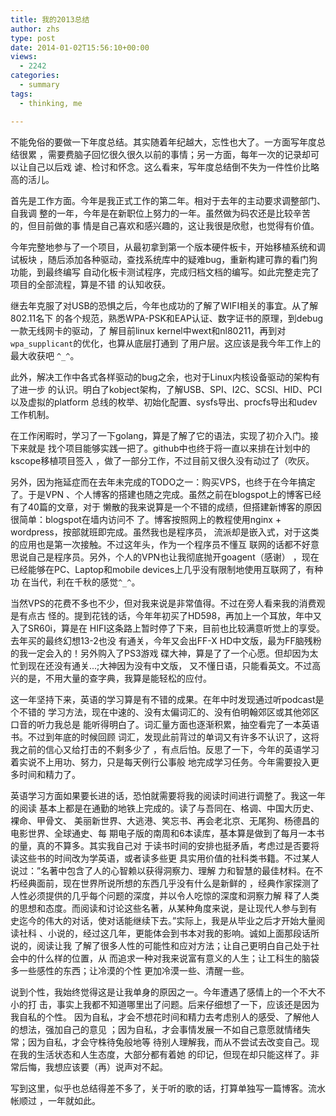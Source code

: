 ```yaml
---
title: 我的2013总结
author: zhs
type: post
date: 2014-01-02T15:56:10+00:00
views:
  - 2242
categories:
  - summary
tags:
  - thinking, me

---
```


不能免俗的要做一下年度总结。其实随着年纪越大，忘性也大了。一方面写年度总结很累
，需要费脑子回忆很久很久以前的事情；另一方面，每年一次的记录却可以让自己以后戏
谑、检讨和怀念。这么看来，写年度总结倒不失为一件性价比略高的活儿。

首先是工作方面。今年是我正式工作的第二年。相对于去年的主动要求调整部门、自我调
整的一年，今年是在新职位上努力的一年。虽然做为码农还是比较辛苦的，但目前做的事
情是自己喜欢和感兴趣的，这让我很是欣慰，也觉得有价值。

今年完整地参与了一个项目，从最初拿到第一个版本硬件板卡，开始移植系统和调试板块
，随后添加各种驱动，查找系统库中的疑难bug，重新构建可靠的看门狗功能，到最终编写
自动化板卡测试程序，完成归档文档的编写。如此完整走完了项目的全部流程，算是不错
的认知收获。

继去年克服了对USB的恐惧之后，今年也成功的了解了WIFI相关的事宜。从了解802.11名下
的各个规范，熟悉WPA-PSK和EAP认证、数字证书的原理，到debug一款无线网卡的驱动，了
解目前linux kernel中wext和nl80211，再到对`wpa_supplicant`的优化，也算从底层打通到
了用户层。这应该是我今年工作上的最大收获吧 `^_^`。

此外，解决工作中各式各样驱动的bug之余，也对于Linux内核设备驱动的架构有了进一步
的认识。明白了kobject架构，了解USB、SPI、I2C、SCSI、HID、PCI以及虚拟的platform
总线的枚举、初始化配置、sysfs导出、procfs导出和udev工作机制。

在工作闲暇时，学习了一下golang，算是了解了它的语法，实现了初介入门。接下来就是
找个项目能够实践一把了。github中也终于将一直以来排在计划中的kscope移植项目签入
，做了一部分工作，不过目前又很久没有动过了（吹灰。

另外，因为拖延症而在去年未完成的TODO之一：购买VPS，也终于在今年搞定了。于是VPN
、个人博客的搭建也随之完成。虽然之前在blogspot上的博客已经有了40篇的文章，对于
懒散的我来说算是一个不错的成绩，但搭建新博客的原因很简单：blogspot在墙内访问不
了。博客按照网上的教程使用nginx + wordpress，按部就班即完成。虽然我也是程序员，
流派却是嵌入式，对于这类的应用也是第一次接触。不过这年头，作为一个程序员不懂互
联网的话都不好意思说自己是程序员。另外，个人的VPN也让我彻底抛开goagent（感谢）
，现在已经能够在PC、Laptop和mobile devices上几乎没有限制地使用互联网了，有种功
在当代，利在千秋的感觉`^_^`。

当然VPS的花费不多也不少，但对我来说是非常值得。不过在旁人看来我的消费观是有点古
怪的。提到花钱的话，今年年初买了HD598，再加上一个耳放，年中又入了SR60i，算是在
HIFI这条路上暂时停了下来，目前也比较满意听觉上的享受。 去年买的最终幻想13-2也没
有通关，今年又会出FF-X HD中文版，最为FF脑残粉的我一定会入的！另外购入了PS3游戏
碟大神，算是了了一个心愿。但却因为太忙到现在还没有通关...;大神因为没有中文版，
又不懂日语，只能看英文。不过高兴的是，不用大量的查字典，我算是能轻松的应付。

这一年坚持下来，英语的学习算是有不错的成果。在年中时发现通过听podcast是个不错的
学习方法，现在中速的、没有太偏词汇的、没有伯明翰郊区或其他郊区口音的听力我总是
能听得明白了。词汇量方面也逐渐积累，抽空看完了一本英语书。不过到年底的时候回顾
词汇，发现此前背过的单词又有许多不认识了，这将我之前的信心又给打击的不剩多少了
，有点后怕。反思了一下，今年的英语学习着实说不上用功、努力，只是每天例行公事般
地完成学习任务。今年需要投入更多时间和精力了。

英语学习方面如果要长进的话，恐怕就需要将我的阅读时间进行调整了。我这一年的阅读
基本上都是在通勤的地铁上完成的。读了与吾同在、格调、中国大历史、裸命、甲骨文、
美丽新世界、大逃港、笑忘书、再会老北京、无尾狗、杨德昌的电影世界、全球通史、每
期电子版的南周和6本读库，基本算是做到了每月一本书的量，真的不算多。其实我自己对
于读书时间的安排也挺矛盾，考虑过是否要将读这些书的时间改为学英语，或者读多些更
具实用价值的社科类书籍。不过某人说过：”名著中包含了人的心智赖以获得洞察力、理解
力和智慧的最佳材料。在不朽经典面前，现在世界所说所想的东西几乎没有什么是新鲜的
，经典作家探测了人性必须提供的几乎每个问题的深度，并以令人吃惊的深度和洞察力解
释了人类的思想和态度。而阅读和讨论这些名著，从某种角度来说，是让现代人参与到有
史迄今的伟大的对话，使对话能继续下去。”实际上，我是从毕业之后才开始大量阅读社科
、小说的，经过这几年，更能体会到书本对我的影响。诚如上面那段话所说的，阅读让我
了解了很多人性的可能性和应对方法；让自己更明白自己处于社会中的什么样的位置，从
而追求一种对我来说富有意义的人生；让工科生的脑袋多一些感性的东西；让冷漠的个性
更加冷漠一些、清醒一些。

说到个性，我始终觉得这是让我单身的原因之一。今年遭遇了感情上的一个不大不小的打
击，事实上我都不知道哪里出了问题。后来仔细想了一下，应该还是因为我自私的个性。
因为自私，才会不想花时间和精力去考虑别人的感受、了解他人的想法，强加自己的意见
；因为自私，才会事情发展一不如自己意愿就情绪失常；因为自私，才会守株待兔般地等
待别人理解我，而从不尝试去改变自己。现在我的生活状态和人生态度，大部分都有着她
的印记，但现在却只能这样了。非常后悔，我想应该要（再）说声对不起。

写到这里，似乎也总结得差不多了，关于听的歌的话，打算单独写一篇博客。流水帐顺过
，一年就如此。
